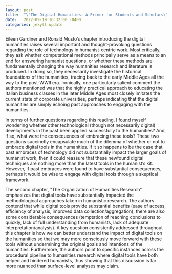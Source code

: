 ```yaml
---
layout: post
title:  "\"The Digital Humanities: A Primer for Students and Scholars\" by Eileen Gardiner and Ronald Musto"
date:   2022-09-19 16:32:00 -0400
categories: jekyll update
---
```


Eileen Gardiner and Ronald Musto’s chapter introducing the digital humanities raises several important and thought-provoking questions regarding the role of technology in humanist-centric work. Most critically, they ask whether computational methods principally serve as a means to an end for answering humanist questions, or whether these methods are fundamentally changing the way humanities research and literature is produced. In doing so, they necessarily investigate the historical foundations of the humanities, tracing back to the early Middle Ages all the way to the post-WWII era. Ironically, one particularly salient comment the authors mentioned was that the highly practical approach to educating the Italian business classes in the later Middle Ages most closely imitates the current state of corporate universities, perhaps indicating that the digital humanities are simply echoing past approaches to engaging with the humanities.

In terms of further questions regarding this reading, I found myself wondering whether other technological (though not necessarily digital) developments in the past been applied successfully to the humanities? And, if so, what were the consequences of embracing these tools? These two questions succinctly encapsulate much of the dilemma of whether or not to embrace digital tools in the humanities. If it so happens to be the case that past embraces of technology did not substantially impact the larger goals of humanist work, then it could reassure that these newfound digital techniques are nothing more than the latest tools in the humanist’s kit. However, if past embraces were found to have substantial consequences, perhaps it would be wise to engage with digital tools through a skeptical framework.

The second chapter, “The Organization of Humanities Research” emphasizes that digital tools have substantially impacted the methodological approaches taken in humanistic research. The authors contend that while digital tools provide substantial benefits (ease of access, efficiency of analysis, improved data collection/aggregation), there are also some considerable consequences (temptation of reaching conclusions to quickly, lack of full understanding from humanists, lack of adequate interpretation/analysis). A key question consistently addressed throughout this chapter is how we can better understand the impact of digital tools on the humanities so that we may more consciously move forward with these tools without undermining the original goals and intentions of the humanities. Furthermore, the authors point to specific instances across the procedural pipeline to humanities research where digital tools have both helped and hindered humanists, thus showing that this discussion is far more nuanced than surface-level analyses may claim.
